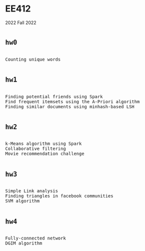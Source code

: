 # EE412
2022 Fall 2022
<pre>
<h2>hw0</h2>
Counting unique words

<h2>hw1</h2>
Finding potential friends using Spark
Find frequent itemsets using the A-Priori algorithm
Finding similar documents using minhash-based LSH

<h2>hw2</h2>
k-Means algorithm using Spark
Collaborative filtering
Movie recommendation challenge

<h2>hw3</h2>
Simple Link analysis
Finding triangles in facebook communities
SVM algorithm

<h2>hw4</h2>
Fully-connected network
DGIM algorithm
</pre>
